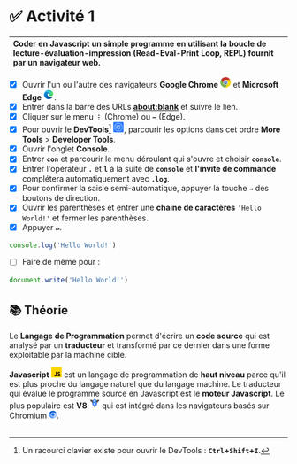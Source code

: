 # ✅ **Activité 1**

|Coder en Javascript un simple programme en utilisant la boucle de lecture-évaluation-impression (Read-Eval-Print Loop, REPL) fournit par un navigateur web.|
|:---|
- [x] Ouvrir l'un ou l'autre des navigateurs **Google Chrome** ![](./rsc/google-chrome-small.png) et **Microsoft Edge** ![](./rsc/microsoft-edge-small.png).
- [x] Entrer dans la barre des URLs [**about:blank**](https://sangafabrice.github.io/redirect.html) et suivre le lien.
- [x] Cliquer sur le menu **`⋮`** (Chrome) ou **`⋯`** (Edge).
- [x] Pour ouvrir le **DevTools**[^1] ![](./rsc/google-chrome-devtools-small.png), parcourir les options dans cet ordre **More Tools** > **Developer Tools**.
- [x] Ouvrir l'onglet **Console**.
- [x] Entrer **`con`** et parcourir le menu déroulant qui s'ouvre et choisir **`console`**.
- [x] Entrer l'opérateur **`.`** et **`l`** à la suite de **`console`** et **l'invite de commande** complétera automatiquement avec **`.log`**.
- [x] Pour confirmer la saisie semi-automatique, appuyer la touche **`→`** des boutons de direction.
- [x] Ouvrir les parenthèses et entrer une **chaine de caractères** `'Hello World!'` et fermer les parenthèses.
- [x] Appuyer **`↵`**.
```js
console.log('Hello World!')
```
- [ ] Faire de même pour :
```js
document.write('Hello World!')
```
######

## 📚 Théorie

Le **Langage de Programmation** permet d'écrire un **code source** qui est analysé par un **traducteur** et transformé par ce dernier dans une forme exploitable par la machine cible.

**Javascript** ![](./rsc/javascript-small.png) est un langage de programmation de **haut niveau** parce qu'il est plus proche du langage naturel que du langage machine. Le traducteur qui évalue le programme source en Javascript est le **moteur Javascript**. Le plus populaire est **V8** ![](./rsc/v8-small.png) qui est intégré dans les navigateurs basés sur Chromium ![](./rsc/chromium-small.png).
<br>
<br>

[^1]: Un racourci clavier existe pour ouvrir le DevTools : **`Ctrl`+`Shift`+`I`**.
